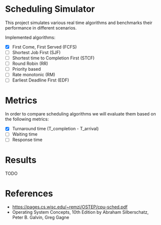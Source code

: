 # Scheduling Simulator

This project simulates various real time algorithms and benchmarks their
performance in different scenarios.

Implemented algorithms:

 - [x] First Come, First Served (FCFS)
 - [ ] Shortest Job First (SJF)
 - [ ] Shortest time to Completion First (STCF)
 - [ ] Round Robin (RR)
 - [ ] Priority based
 - [ ] Rate monotonic (RM)
 - [ ] Earliest Deadline First (EDF)

# Metrics

In order to compare scheduling algorithms we will evaluate them based on the
following metrics:

- [x] Turnaround time (T_completion - T_arrival)
- [ ] Waiting time
- [ ] Response time

# Results

TODO

# References
- https://pages.cs.wisc.edu/~remzi/OSTEP/cpu-sched.pdf
- Operating System Concepts, 10th Edition
by Abraham Silberschatz, Peter B. Galvin, Greg Gagne
